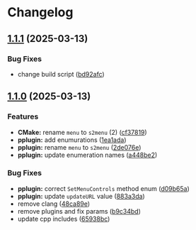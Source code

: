 # Changelog

## [1.1.1](https://github.com/untrustedmodders/plugify-menu-system/compare/v1.1.0...v1.1.1) (2025-03-13)


### Bug Fixes

* change build script ([bd92afc](https://github.com/untrustedmodders/plugify-menu-system/commit/bd92afc412502dea3e465c5c9252720059808374))

## [1.1.0](https://github.com/untrustedmodders/plugify-menu_system/compare/1.0.0...v1.1.0) (2025-03-13)


### Features

* **CMake:** rename `menu` to `s2menu` (2) ([cf37819](https://github.com/untrustedmodders/plugify-menu_system/commit/cf3781970ff491fea7b78b8e5e21b67f43ae0a24))
* **pplugin:** add enumurations ([1ea1ada](https://github.com/untrustedmodders/plugify-menu_system/commit/1ea1ada20da31a46d1072c792a8660b5414ca9a3))
* **pplugin:** rename `menu` to `s2menu` ([2de076e](https://github.com/untrustedmodders/plugify-menu_system/commit/2de076e35864cdcf38bce33ffd713fab407f3519))
* **pplugin:** update enumeration names ([a448be2](https://github.com/untrustedmodders/plugify-menu_system/commit/a448be263a055be6ff222d5788ea13eb4029dd8a))


### Bug Fixes

* **pplugin:** correct `SetMenuControls` method enum ([d09b65a](https://github.com/untrustedmodders/plugify-menu_system/commit/d09b65a5d4103bf72799238035ead26d73c895d4))
* **pplugin:** update `updateURL` value ([883a3da](https://github.com/untrustedmodders/plugify-menu_system/commit/883a3da931287418b2274b13d0f7ad7cf36207e8))
* remove clang ([48ca89e](https://github.com/untrustedmodders/plugify-menu_system/commit/48ca89eda69d580cbc5af901ed7c0dd5ecdf6cfc))
* remove plugins and fix params ([b9c34bd](https://github.com/untrustedmodders/plugify-menu_system/commit/b9c34bda0a0691f2aeb547a0b9f381c0ad8ca1b1))
* update cpp includes ([65938bc](https://github.com/untrustedmodders/plugify-menu_system/commit/65938bc7399597178d8fed1e07a070e468cb8b49))
